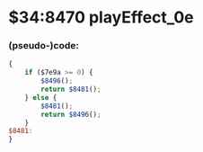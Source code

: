 ﻿
# $34:8470 playEffect_0e



### (pseudo-)code:
```js
{
	if ($7e9a >= 0) {
		$8496();
		return $8481();
	} else {
		$8481();
		return $8496();
	}
$8481:
}
```



